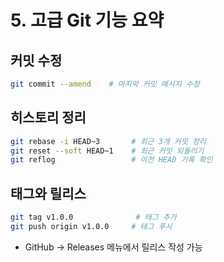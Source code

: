 # 5. 고급 Git 기능 요약

## 커밋 수정
```bash
git commit --amend    # 마지막 커밋 메시지 수정
```

## 히스토리 정리
```bash
git rebase -i HEAD~3       # 최근 3개 커밋 정리
git reset --soft HEAD~1    # 최근 커밋 되돌리기
git reflog                 # 이전 HEAD 기록 확인
```

## 태그와 릴리스
```bash
git tag v1.0.0              # 태그 추가
git push origin v1.0.0     # 태그 푸시
```
- GitHub → Releases 메뉴에서 릴리스 작성 가능